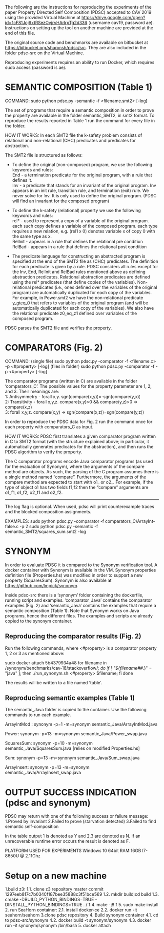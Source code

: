 The following are the instructions for reproducing the experiments of the paper Property Directed Self Composition (PDSC) accepted to CAV 2019 using the provided Virtual Machine at https://drive.google.com/open?id=1cF81Joj9xtRSezOvjrvHArlrpTg2d336 (username cav19, password ae). Instructions on setting up the tool on another machine are provided at the end of this file.

The original source code and benchmarks are available on bitbucket at https://bitbucket.org/sharonsh/pdsc/src. They are also included in the folder pdsc-src on the Virtual Machine.

Reproducing experiments requires an ability to run Docker, which requires sudo access (password is ae).

SEMANTIC COMPOSITION (Table 1)
============================
COMMAND: 
     sudo python pdsc.py -semantic -f <filename.smt2> [-log]

The set of programs that require a semantic composition in order to prove the property are available in the folder semantic_SMT2, in smt2 format.
To reproduce the results reported in Table 1 run the command for every file in the folder.

HOW IT WORKS:
In each SMT2 file the k-safety problem consists of relational and non-relational (CHC) predicates and predicates for abstraction. 

The SMT2 file is structured as follows:
 
- To define the original (non-composed) program, we use the following keywords and rules:    
	End -    a termination predicate for the original program, with a rule that defines it.    
	Inv -    a predicate that stands for an invariant of the original program. 
			Inv appears in an init rule, transition rule, and termination (exit) rule. 
			We never solve for Inv. It is only used to define the original program. 
			(PDSC will find an invariant for the composed program)
 
- To define the k-safety (relational) property we use the following keywords and rules:    
    rel* -       used to represent a copy of a variable of the original program.
                each such copy defines a variable of the composed program.
                each type requires a new relation, 
                e.g. (rel1 x 0) denotes variable x of copy 0 with the same type as x.    
    RelInit -    appears in a rule that defines the relational pre condition    
    RelBad -     appears in a rule that defines the relational post condition
 
- The predicate language for constructing an abstracted program is specified at the end of the SMT2 file as (CHC) predicates. The definition for each predicate is given by a rule. PDSC considers all rules except for the Inv, End, RelInit and RelBad rules mentioned above as defining abstraction predicates. Relational abstraction predicates are defined using the rel* predicates (that define copies of the variables). Non-relational predicates (i.e., ones defined over the variables of the original program) are automatically duplicated for each copy of the variables. 
For example, in Power.smt2 we have the non-relational predicate y_gteq_0 that refers to variables of the original program (and will be automatically duplicated for each copy of the variables). We also have the relational predicate z0_eq_z1 defined over variables of the composed program.
 
PDSC parses the SMT2 file and verifies the property. 


COMPARATORS (Fig. 2)
===================

COMMAND: 
     (single file) sudo python pdsc.py -comparator -f <filename.c> -p <#property> [-log]
 (files in folder) sudo python pdsc.py -comparator -f <folder> -p <#property> [-log]

The comparator programs (written in C) are available in the folder ‘comparators_C’.
The possible values for the property parameter are 1, 2, and 3. Their meanings are:    
1: Antisymmetry - forall x,y. sgn(compare(x,y))=-sgn(compare(y,x))    
2: Transitivity - forall x,y,z. compare(x,y)>0 && compare(y,z)>0 => compare(x,z)    
3: forall x,y,z. compare(x,y) => sgn(compare(x,z))=sgn(compare(y,z))

In order to reproduce the PDSC data for Fig. 2 run the command once for each property with comparators_C as input.

HOW IT WORKS:
PDSC first translates a given comparator program written in C to SMT2 format (with the structure explained above; in particular, it automatically generates predicates for the abstraction), and then runs the PDSC algorithm to verify the property.

The C comparator programs encode Java comparator programs (as used for the evaluation of Synonym), where the arguments of the compare method are objects.
As such, the parsing of the C program assumes there is a single method named “compare”.
Furthermore, the arguments of the compare method are expected to start with o1_ or o2_. 
For example, if the type of object o1 has two fields f1,f2 then the “compare” arguments are o1_f1, o1_f2, o2_f1 and o2_f2.


-------------------------------------------------------
The log flag is optional. When used, pdsc will print counterexample traces and the blocked composition assignments.

EXAMPLES:
sudo python pdsc.py  -comparator -f comparators_C/ArrayInt-false.c -p 2
sudo python pdsc.py -semantic -f semantic_SMT2/squares_sum.smt2 -log


SYNONYM
======== 
In order to evaluate PDSC it is compared to the Synonym verification tool. A docker container with Synonym is available in the VM. Synonym properties definition file (Properties.hs) was modified in order to support a new property (SquaresSum). Synonym is also available at https://github.com/lmpick/synonym.

Inside pdsc-src there is a ‘synonym’ folder containing the dockerfile, running script and examples. ‘comparator_Java’ contains the comparator examples (Fig. 2) and ‘semantic_Java’ contains the examples that require a semantic composition (Table 1). Note that Synonym works on Java programs, hence the different files. The examples and scripts are already copied to the synonym container.

Reproducing the comparator results (Fig. 2) 
----------------------------------------------------------
Run the following commands, where <#property> is a comparator property 1, 2 or 3 as mentioned above:

sudo docker attach 5b4379934a48
for filename in /synonym/benchmarks/cav-18/stackoverflow/*; do if [ "${filename##*.}" = "java" ]; then ./run_synonym.sh <#property> $filename; fi done

The results will be written to a file named ‘table’.

Reproducing semantic examples (Table 1)
--------------------------------------------------------
The semantic_Java folder is copied to the container. Use the following commands to run each example.

ArrayIntMod :
synonym -p=1 -m=synonym semantic_Java/ArrayIntMod.java

Power:
synonym -p=13 -m=synonym semantic_Java/Power_swap.java

SquaresSum:
synonym -p=10 -m=synonym semantic_Java/SquaresSum.java
[relies on modified Properties.hs]

Sum:
synonym -p=13 -m=synonym semantic_Java/Sum_swap.java

ArrayInsert:
synonym -p=13 -m=synonym semantic_Java/ArrayInsert_swap.java

OUTPUT SUCCESS INDICATION (pdsc and synonym)
==========================
PDSC may return with one of the following success or failure message:
1.Proved by invariant
2.Failed to prove (starvation detected)
3.Failed to find semantic self-composition

In the table output 1 is denoted as Y and 2,3 are denoted as N. If an unrecoverable runtime error occurs the result is denoted as F.

PLATFORM USED FOR EXPERIMENTS
Windows 10 64bit
RAM 16GB
I7-8650U @ 2.11Ghz

Setup on a new machine
==================
1.build z3:
1.1. clone z3 repository master commit 1297eeb817c7b0340f187bee35888c3f51bce569
1.2. mkdir build;cd build
1.3. cmake -DBUILD_PYTHON_BINDINGS=TRUE -DINSTALL_PYTHON_BINDINGS=TRUE ../
1.4. make -j8
1.5. sudo make install
2. run SeaHorn container:
2.1. install docker-ce
2.2. docker run -it seahorn/seahorn
3.clone pdsc repository
4. Build synonym container
4.1. cd to pdsc-src/synonym 
4.2. docker build -t synonym/synonym
4.3. docker run -it synonym/synonym /bin/bash
5. docker attach <synonym container id>

